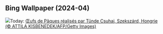 ## Bing Wallpaper (2024-04)
![](https://www.bing.com/th?id=OHR.HungarianEggs_FR-CA5727463691_UHD.jpg&w=1000)Today: [Œufs de Pâques réalisés par Tünde Csuhaj, Szekszárd, Hongrie (© ATTILA KISBENEDEK/AFP/Getty Images)](https://www.bing.com/th?id=OHR.HungarianEggs_FR-CA5727463691_UHD.jpg)